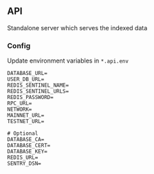 ## API

Standalone server which serves the indexed data

### Config

Update environment variables in `*.api.env`

```
DATABASE_URL=
USER_DB_URL=
REDIS_SENTINEL_NAME=
REDIS_SENTINEL_URLS=
REDIS_PASSWORD=
RPC_URL=
NETWORK=
MAINNET_URL=
TESTNET_URL=

# Optional
DATABASE_CA=
DATABASE_CERT=
DATABASE_KEY=
REDIS_URL=
SENTRY_DSN=
```
